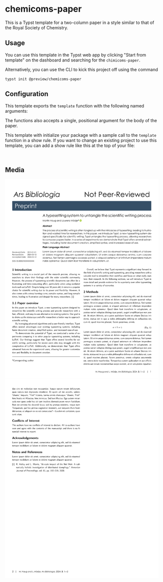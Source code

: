 # chemicoms-paper
This is a Typst template for a two-column paper in a style similar to that of the Royal Society of Chemistry.

## Usage
You can use this template in the Typst web app by clicking "Start from template" on the dashboard and searching for the `chimicoms-paper`.

Alternatively, you can use the CLI to kick this project off using the command
```
typst init @preview/chemicoms-paper
```

## Configuration
This template exports the `template` function with the following named arguments:


The functions also accepts a single, positional argument for the body of the paper.

This template with initialize your package with a sample call to the `template` function in a show rule. If you want to change an existing project to use this template, you can add a show rule like this at the top of your file:

```typ


```

## Media
![image](./thumbnails/1.png "page-1") ![image](./thumbnails/2.png "page-2")